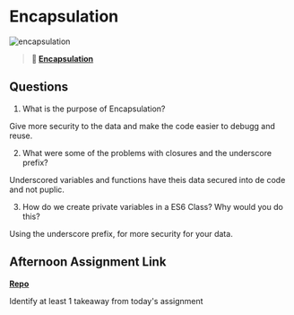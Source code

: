 # Encapsulation

![encapsulation](https://bcw.blob.core.windows.net/public/img/journals/5838157482080222)

> **📖 [Encapsulation](https://codeworksacademy.com/fs-student-guide/resources/wk3/02-Encapsulation)**

## Questions

1. What is the purpose of Encapsulation?

Give more security to the data and make the code easier to debugg and reuse.

2. What were some of the problems with closures and the underscore prefix?

Underscored variables and functions have theis data secured into de code and not puplic. 

3. How do we create private variables in a ES6 Class? Why would you do this?

Using the underscore prefix, for more security for your data.

## Afternoon Assignment Link

**[Repo](https://github.com/JoaoLucasMelo/vendr)**

Identify at least 1 takeaway from today's assignment
